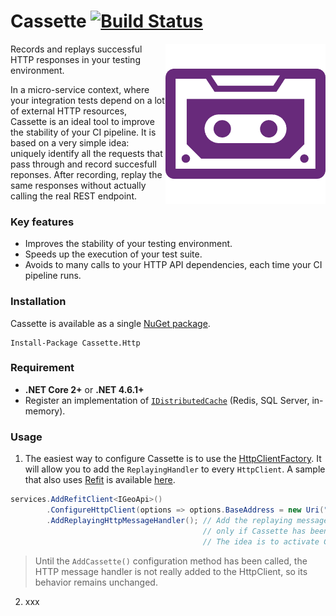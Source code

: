 # Cassette [![Build Status](https://lecaillon.visualstudio.com/Cassette-CI/_apis/build/status/Cassette-CI?branchName=master)](https://lecaillon.visualstudio.com/Cassette-CI/_build/latest?definitionId=6&branchName=master) 

<img align="right" width="256px" height="256px" src="https://raw.githubusercontent.com/lecaillon/Cassette/master/images/logo256.png">

Records and replays successful HTTP responses in your testing environment.

In a micro-service context, where your integration tests depend on a lot of external HTTP resources, Cassette is an ideal tool to improve the stability of your CI pipeline.
It is based on a very simple idea: uniquely identify all the requests that pass through and record succesfull reponses. After recording, replay the same responses without actually calling the real REST endpoint.

### Key features
- Improves the stability of your testing environment.
- Speeds up the execution of your test suite.
- Avoids to many calls to your HTTP API dependencies, each time your CI pipeline runs.

### Installation
Cassette is available as a single [NuGet package](https://www.nuget.org/packages/Cassette.Http).

```
Install-Package Cassette.Http
```

### Requirement
- **.NET Core 2+** or **.NET 4.6.1+**
- Register an implementation of [`IDistributedCache`](https://docs.microsoft.com/en-us/aspnet/core/performance/caching/distributed) (Redis, SQL Server, in-memory).

### Usage
1. The easiest way to configure Cassette is to use the [HttpClientFactory](https://docs.microsoft.com/en-us/dotnet/standard/microservices-architecture/implement-resilient-applications/use-httpclientfactory-to-implement-resilient-http-requests). It will allow you to add the `ReplayingHandler` to every `HttpClient`. A sample that also uses [Refit](https://github.com/reactiveui/refit) is available [here](https://github.com/lecaillon/Cassette/blob/master/samples/AspNetCore.HttpClientFactory.QuickStart/Startup.cs).

```c#
services.AddRefitClient<IGeoApi>()
        .ConfigureHttpClient(options => options.BaseAddress = new Uri("https://geo.api.gouv.fr"))
        .AddReplayingHttpMessageHandler(); // Add the replaying message handler for the the IGeoApi,
                                           // only if Cassette has been previously registered by calling AddCassette().
                                           // The idea is to activate Cassette only during the integration tests.
```

> Until the `AddCassette()` configuration method has been called, the HTTP message handler is not really added to the HttpClient, so its behavior remains unchanged.

2. xxx

